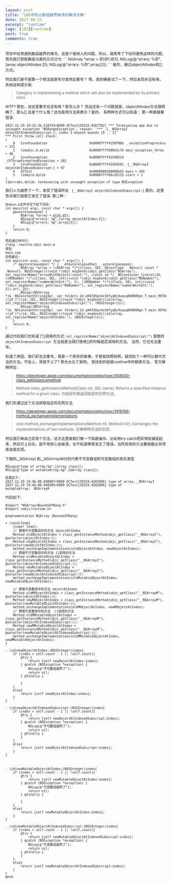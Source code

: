 ```yaml
---
layout: post
title: "iOS中防止数组越界崩溃的解决方案"
date: 2017-06-23
excerpt: "runtime"
tags: [iOS][runtime]
post: true
comments: true
---
```

<small>
项目中经常遇到数组越界的情况，这是个很烦人的问题，所以，就思考了下如何避免这样的问题。
首先我们获取数组元素的方式分为:
```
NSArray *array = @[@1,@2];
NSLog(@"arrary: %@",[array objectAtIndex:2]);
NSLog(@"arrary: %@",array[2]);
```
是的，通过objectAtIndex和[] 方式。

然后我们是不是第一个想法就是写分类然后重写？
嗯，我的确是试了一下，然后发现并没有用，系统这样提示我:
> Category is implementing a method which will also be implemented by its primary class

WTF? 警告，说这里重写也没有用？那怎么办？
而且还有一个问题就是，objectAtIndex方法很明确了，那么[] 这是个什么鬼？这也能用方法来表示？是的。
有两种方式可以知道：
第一种直接看错误:
```
2017-12-29 19:25:36.510723+0800 OCTest[39152:4167702] *** Terminating app due to uncaught exception 'NSRangeException', reason: '*** -[__NSArrayI objectAtIndexedSubscript:]: index 3 beyond bounds [0 .. 1]'
*** First throw call stack:
(
	0   CoreFoundation                      0x00007fff4150700b __exceptionPreprocess + 171
	1   libobjc.A.dylib                     0x00007fff680e5c76 objc_exception_throw + 48
	2   CoreFoundation                      0x00007fff41548514 _CFThrowFormattedException + 202
	3   CoreFoundation                      0x00007fff415b9201 -[__NSArrayI objectAtIndexedSubscript:] + 97
	4   OCTest                              0x0000000100000e55 main + 245
	5   libdyld.dylib                       0x00007fff68cd5115 start + 1
)
libc++abi.dylib: terminating with uncaught exception of type NSException
```

我们人为越界了一下，发现了错误所在
` [__NSArrayI objectAtIndexedSubscript:]`
是的，这里告诉我们就是它发生了错误.
第二种：
```
在main.m文件中写下如下代码:
int main(int argc, const char * argv[]) {
    @autoreleasepool {
        NSArray *array = @[@1,@2];
        NSLog(@"arrary: %@",[array objectAtIndex:2]);
        NSLog(@"arrary: %@",array[3]);
    }
    return 0;
}

然后通过命令行:
clang -rewrite-objc main.m
得到
main.cpp
拉倒最后:
int main(int argc, const char * argv[]) {
    /* @autoreleasepool */ { __AtAutoreleasePool __autoreleasepool; 
        NSArray *array = ((NSArray *(*)(Class, SEL, ObjectType  _Nonnull const * _Nonnull, NSUInteger))(void *)objc_msgSend)(objc_getClass("NSArray"), sel_registerName("arrayWithObjects:count:"), (const id *)__NSContainer_literal(2U, ((NSNumber *(*)(Class, SEL, int))(void *)objc_msgSend)(objc_getClass("NSNumber"), sel_registerName("numberWithInt:"), 1), ((NSNumber *(*)(Class, SEL, int))(void *)objc_msgSend)(objc_getClass("NSNumber"), sel_registerName("numberWithInt:"), 2)).arr, 2U);
        NSLog((NSString *)&__NSConstantStringImpl__var_folders_2d_q947d5pn4z3dfyq0j4vqsq840000gn_T_main_9976d7_mi_0,((id (*)(id, SEL, NSUInteger))(void *)objc_msgSend)((id)array, sel_registerName("objectAtIndexedSubscript:"), (NSUInteger)1));
        NSLog((NSString *)&__NSConstantStringImpl__var_folders_2d_q947d5pn4z3dfyq0j4vqsq840000gn_T_main_9976d7_mi_1,((id (*)(id, SEL, NSUInteger))(void *)objc_msgSend)((id)array, sel_registerName("objectAtIndex:"), (NSUInteger)1));
    }
    return 0;
}
```

通过代码我们也知道了[]调用的方式:
`sel_registerName("objectAtIndexedSubscript:")`
里面的`objectAtIndexedSubscript `方法就是当我们使用[]的时候底层调用的方法。
当然，它也无法重写。

知道了原因，我们却无法重写，真是一个悲伤的故事。于是我找啊找啊，就找到了一种可以替代方法的方法。不给上，哥就不上了? 那也太怂了是吧。
我找到的就是runtime中的替换方法。
官方解释网址:
>https://developer.apple.com/documentation/objectivec/1418530-class_getinstancemethod

>Method class_getInstanceMethod(Class cls, SEL name);
Returns a specified instance method for a given class.
为给定的类返回指定的实例方法。

我们先通过这个方法获取指定的实例方法.

>https://developer.apple.com/documentation/objectivec/1418769-method_exchangeimplementations

>void method_exchangeImplementations(Method m1, Method m2);
Exchanges the implementations of two methods.
交换两种方法的实现。

然后我们再自己实现个方法，这方法里面我们做一下规避操作。比如用try catch把异常给捕捉起来，然后打上日志。就不用担心会崩溃，也不知道哪里发生了错误。当然具体的方法要根据业务场景自我实现。

下面的__NSArrayI 和__NSArrrayM分别代表不可变数组和可变数组的真实类型
```
NSLog(@"type of array:%@",[array class]);
NSLog(@"type of mutableArray:%@",[mArray class]);

结果如下:
2017-12-29 19:46:08.048887+0800 OCTest[39319:4202006] type of array:__NSArrayI
2017-12-29 19:46:08.048905+0800 OCTest[39319:4202006] type of mutableArray:__NSArrayM
```


代码如下:
```
#import "NSArray+BoundsOfRang.h"
#import <objc/runtime.h>

@implementation NSArray (BoundsOfRang)

+ (void)load{
    [super load];
    // 替换不可变数组中的方法 objectAtIndex
    Method oldObjectAtIndex = class_getInstanceMethod(objc_getClass("__NSArrayI"), @selector(objectAtIndex:));
    Method newObjectAtIndex = class_getInstanceMethod(objc_getClass("__NSArrayI"), @selector(newObjectAtIndex:));
    method_exchangeImplementations(oldObjectAtIndex, newObjectAtIndex);
    // 替换不可变数组中的方法 []调用的方法
    Method oldMutableObjectAtIndex = class_getInstanceMethod(objc_getClass("__NSArrayI"), @selector(objectAtIndexedSubscript:));
    Method newMutableObjectAtIndex =  class_getInstanceMethod(objc_getClass("__NSArrayI"), @selector(newObjectAtIndexedSubscript:));
    method_exchangeImplementations(oldMutableObjectAtIndex, newMutableObjectAtIndex);
    
    // 替换可变数组中的方法 objectAtIndex
    Method oldMObjectAtIndex = class_getInstanceMethod(objc_getClass("__NSArrayM"), @selector(objectAtIndex:));
    Method newMObjectAtIndex = class_getInstanceMethod(objc_getClass("__NSArrayM"), @selector(newMutableObjectAtIndex:));
    method_exchangeImplementations(oldMObjectAtIndex, newMObjectAtIndex);
    // 替换可变数组中的方法  []调用的方法
    Method oldMMutableObjectAtIndex = class_getInstanceMethod(objc_getClass("__NSArrayM"), @selector(objectAtIndexedSubscript:));
    Method newMMutableObjectAtIndex =  class_getInstanceMethod(objc_getClass("__NSArrayM"), @selector(newMutableObjectAtIndexedSubscript:));
    method_exchangeImplementations(oldMMutableObjectAtIndex, newMMutableObjectAtIndex);
}

- (id)newObjectAtIndex:(NSUInteger)index{
    if (index > self.count - 1 || !self.count){
        @try {
            return [self newObjectAtIndex:index];
        } @catch (NSException *exception) {
            NSLog(@"不可数组越界了");
            return nil;
        } @finally {

        }
    }
    else{
        return [self newObjectAtIndex:index];
    }
}

- (id)newObjectAtIndexedSubscript:(NSUInteger)index{
    if (index > self.count - 1 || !self.count){
        @try {
            return [self newObjectAtIndexedSubscript:index];
        } @catch (NSException *exception) {
            NSLog(@"不可数组越界了");
            return nil;
        } @finally {
        }
    }
    else{
        return [self newObjectAtIndexedSubscript:index];
    }
}



- (id)newMutableObjectAtIndex:(NSUInteger)index{
    if (index > self.count - 1 || !self.count){
        @try {
            return [self newMutableObjectAtIndex:index];
        } @catch (NSException *exception) {
            NSLog(@"可变数组越界了");
            return nil;
        } @finally {
            
        }
    }
    else{
        return [self newMutableObjectAtIndex:index];
    }
}

- (id)newMutableObjectAtIndexedSubscript:(NSUInteger)index{
    if (index > self.count - 1 || !self.count){
        @try {
            return [self newMutableObjectAtIndexedSubscript:index];
        } @catch (NSException *exception) {
            NSLog(@"可变数组越界了");
            return nil;
        } @finally {
        }
    }
    else{
        return [self newMutableObjectAtIndexedSubscript:index];
    }
}
@end
```
</small>


